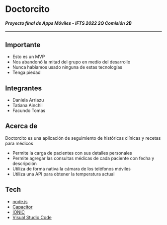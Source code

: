 # Doctorcito
#### _Proyecto final de Apps Móviles - IFTS 2022 2Q Comisión 2B_

---

## Importante

- Esto es un MVP
- Nos abandonó la mitad del grupo en medio del desarrollo
- Nunca habíamos usado ninguna de estas tecnologías
- Tenga piedad

## Integrantes

- Daniela Arriazu
- Tatiana Ainchil
- Facundo Tomas

## Acerca de

Doctorcito es una aplicación de seguimiento de históricas clínicas y recetas para médicos
- Permite la carga de pacientes con sus detalles personales
- Permite agregar las consultas médicas de cada paciente con fecha y descripción
- Utiliza de forma nativa la cámara de los teléfonos móviles
- Utiliza una API para obtener la temperatura actual

## Tech

- [node.js](https://nodejs.org/en/)
- [Capacitor](https://capacitorjs.com/)
- [IONIC](https://ionicframework.com/)
- [Visual Studio Code](https://code.visualstudio.com/)
